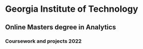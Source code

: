 # Georgia Institute of Technology 
## Online Masters degree in Analytics
### Coursework and projects 2022

